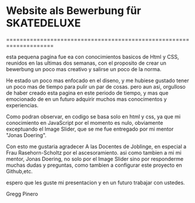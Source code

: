 # Website als Bewerbung für SKATEDELUXE
====================================================================

esta pequena pagina fue ea con conocimientos basicos de Html y CSS, reunidos en las ultimas dos semanas, con el proposito
de crear un bewerbung un poco mas creativo y salirse un poco de la norma.

He estado un poco mas enfocado en el diseno, y me hubiese gustado tener un poco mas de tiempo para pulir un par de cosas.
pero aun asi, orgulloso de haber creado esta pagina en este periodo de tiempo, y mas que emocionado 
de en un futuro adquirir muchos mas conocimentos y experiencias.

Como podran observar, en codigo se basa solo en html y css, ya que mi conocimiento en JavaScript por el momento es
nulo, obviamente exceptuando el Image Slider, que se me fue entregado por mi mentor "Jonas Doering".

Con esto me gustaria agradecer A las Docentes de Joblinge, en especial a Frau Rasehorn-Scholtz por el ascesoramiento.
asi como tambien a mi mi mentor, Jonas Doering, no solo por el Image Slider sino por responderme muchas dudas y preguntas, 
como tambien a configurar este proyecto en Github,etc.

espero que les guste mi presentacion y en un futuro trabajar con ustedes.

Gregg Pinero
